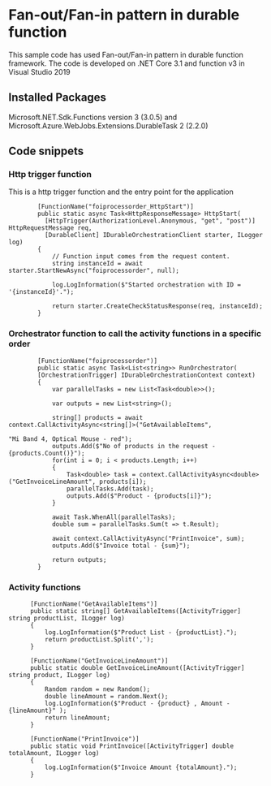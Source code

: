 # Fan-out/Fan-in pattern in durable function

This sample code has used Fan-out/Fan-in pattern in durable function framework. The code is developed on .NET Core 3.1 and function v3 in Visual Studio 2019

## Installed Packages
Microsoft.NET.Sdk.Functions version 3 (3.0.5) and Microsoft.Azure.WebJobs.Extensions.DurableTask 2 (2.2.0)

## Code snippets
### Http trigger function
This is a http trigger function and the entry point for the application
```
        [FunctionName("foiprocessorder_HttpStart")]
        public static async Task<HttpResponseMessage> HttpStart(
          [HttpTrigger(AuthorizationLevel.Anonymous, "get", "post")] HttpRequestMessage req, 
          [DurableClient] IDurableOrchestrationClient starter, ILogger log)
        {
            // Function input comes from the request content.
            string instanceId = await starter.StartNewAsync("foiprocessorder", null);

            log.LogInformation($"Started orchestration with ID = '{instanceId}'.");

            return starter.CreateCheckStatusResponse(req, instanceId);
        }
```

### Orchestrator function to call the activity functions in a specific order
```
        [FunctionName("foiprocessorder")]
        public static async Task<List<string>> RunOrchestrator(
        [OrchestrationTrigger] IDurableOrchestrationContext context)
        {
            var parallelTasks = new List<Task<double>>();

            var outputs = new List<string>();

            string[] products = await context.CallActivityAsync<string[]>("GetAvailableItems", 
                                                                          "Mi Band 4, Optical Mouse - red");
            outputs.Add($"No of products in the request - {products.Count()}");
            for(int i = 0; i < products.Length; i++)
            {
                Task<double> task = context.CallActivityAsync<double>("GetInvoiceLineAmount", products[i]);
                parallelTasks.Add(task);
                outputs.Add($"Product - {products[i]}");
            }

            await Task.WhenAll(parallelTasks);
            double sum = parallelTasks.Sum(t => t.Result);

            await context.CallActivityAsync("PrintInvoice", sum);
            outputs.Add($"Invoice total - {sum}");

            return outputs;
        }
```
  
  ### Activity functions
  ```
        [FunctionName("GetAvailableItems")]
        public static string[] GetAvailableItems([ActivityTrigger] string productList, ILogger log)
        {
            log.LogInformation($"Product List - {productList}.");
            return productList.Split(',');
        }

        [FunctionName("GetInvoiceLineAmount")]
        public static double GetInvoiceLineAmount([ActivityTrigger] string product, ILogger log)
        {
            Random random = new Random();
            double lineAmount = random.Next();
            log.LogInformation($"Product - {product} , Amount - {lineAmount}" );
            return lineAmount;
        }

        [FunctionName("PrintInvoice")]
        public static void PrintInvoice([ActivityTrigger] double totalAmount, ILogger log)
        {
            log.LogInformation($"Invoice Amount {totalAmount}.");
        }
  ```

